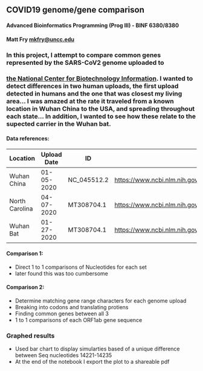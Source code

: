 
## COVID19 genome/gene comparison
#### Advanced Bioinformatics Programming (Prog III) - BINF 6380/8380
#### Matt Fry mkfry@uncc.edu

### In this project, I attempt to compare common genes represented by the SARS-CoV2 genome uploaded to 
### [the National Center for Biotechnology Information](https://www.ncbi.nlm.nih.gov/ ).  I wanted to detect differences in two human uploads, the first upload detected in humans and the one that was closest my living area...  I was amazed at the rate it traveled from a known location in Wuhan China to the USA, and spreading throughout each state... In addition, I wanted to see how these relate to the supected carrier in the Wuhan bat.


#### Data references:
|  Location |  Upload Date |  ID | Link  |
|---|---|---|---|
|  Wuhan China |  01-05-2020 | NC_045512.2  |  https://www.ncbi.nlm.nih.gov/nuccore/NC_045512#feature_NC_045512.2 |
|  North Carolina |  04-07-2020 |  MT308704.1 |  https://www.ncbi.nlm.nih.gov/nuccore/MT308704.1 |
|  Wuhan Bat |  01-27-2020|  MT308704.1 |  https://www.ncbi.nlm.nih.gov/nucleotide/MN996532.1 |

    

#### Comparison 1:
* Direct 1 to 1 comparisons of Nucleotides for each set
* later found this was too cumbersome
#### Comparison 2:
* Determine matching gene range characters for each genome upload 
* Breaking into codons and translating protiens
* Finding common genes between all 3
 * 1 to 1 comparisons of each ORF1ab gene sequence 

### Graphed results
* Used bar chart to display simularties based of a unique difference between Seq nucleotides 14221-14235
* At the end of the notebook I export the plot to a shareable pdf 